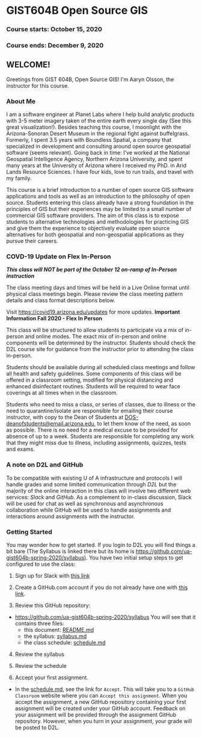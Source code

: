 # GIST604B Open Source GIS
### Course starts: October 15, 2020
### Course ends: December 9, 2020

## WELCOME!

Greetings from GIST 604B, Open Source GIS! I'm Aaryn Olsson, the instructor for this course. 

### About Me
I am a software engineer at Planet Labs where I help build analytic products with 3-5 meter imagery taken of the entire earth every single day (See this great visualization!). Besides teaching this course, I moonlight with the Arizona-Sonoran Desert Museum in the regional fight against buffelgrass. Formerly, I spent 3.5 years with Boundless Spatial, a company that specialized in development and consulting around open source geospatial software (seems relevant). Going back in time: I've worked at the National Geospatial Intelligence Agency, Northern Arizona University, and spent many years at the University of Arizona where I received my PhD. in Arid Lands Resource Sciences. I have four kids, love to run trails, and travel with my family.

This course is a brief introduction to a number of open source GIS software applications and tools as well as an introduction to the philosophy of open source. Students entering this class already have a strong foundation in the principles of GIS but their experiences may be limited to a small number of commercial GIS software providers. The aim of this class is to expose students to alternative technologies and methodologies for practicing GIS and give them the experience to objectively evaluate open source alternatives for both geospatial and non-geospatial applications as they pursue their careers.

### COVD-19 Update on Flex In-Person ###
***This class will NOT be part of the October 12 on-ramp of In-Person instruction***

The class meeting days and times will be held in a Live Online format until physical class meetings begin. Please review the class meeting pattern details and class format descriptions below. 

Visit https://covid19.arizona.edu/updates for more updates.
**Important Information Fall 2020 - Flex In Person**

This class will be structured to allow students to participate via a mix of in-person and online modes. The exact mix of in-person and online components will be determined by the instructor. Students should check the D2L course site for guidance from the instructor prior to attending the class in-person.

Students should be available during all scheduled class meetings and follow all health and safety guidelines. Some components of this class will be offered in a classroom setting, modified for physical distancing and enhanced disinfectant routines.  Students will be required to wear face coverings at all times when in the classroom.  

Students who need to miss a class, or series of classes, due to illness or the need to quarantine/isolate are responsible for emailing their course instructor, with copy to the Dean of Students at DOS-deanofstudents@email.arizona.edu, to let them know of the need, as soon as possible. There is no need for a medical excuse to be provided for absence of up to a week.  Students are responsible for completing any work that they might miss due to illness, including assignments, quizzes, tests and exams.

### A note on D2L and GitHub
To be compatible with existing U of A infrastructure and protocols I will handle grades and some limited communication through *D2L* but the majority of the online interaction in this class will involve two different web services: *Slack* and *GitHub*. As a complement to in-class discussion, Slack will be used for chat as well as synchronous and asynchronous collaboration while GitHub will be used to handle assignments and interactions around assignments with the instructor.

### Getting Started
You may wonder how to get started. If you login to D2L you will find things a bit bare (The Syllabus is linked there but its home is https://github.com/ua-gist604b-spring-2020/syllabus). You have two initial setup steps to get configured to use the class:

1) Sign up for Slack with [this link](https://join.slack.com/t/uagist/shared_invite/enQtNTI1MjMzNzAxOTA3LTM2ZmRmOTY0ZTk1YTRkOWEyYWNlN2Q2OTkxZDkzMzViODYyYTdiNWRmZTFiYzA5MTk0MWNiOWI5ZWE5ZTYwOTk)

2) Create a GitHub.com account if you do not already have one with [this link](https://github.com/join). 

3) Review this GitHub repository:
  - https://github.com/ua-gist604b-spring-2020/syllabus
  You will see that it contains three files:
    - this document: [README.md](README.md) 
    - the syllabus: [syllabus.md](syllabus.md)
    - the class schedule: [schedule.md](schedule.md)

4) Review the syllabus

5) Review the schedule

6) Accept your first assignment. 
- In the [schedule.md](schedule.md), see the link for `Accept`. This will take you to a `GitHub Classroom` website where you can `Accept this assignment`. When you accept the assignment, a new GitHub repository containing your first assignment will be created under your GitHub account. Feedback on your assignment will be provided through the assignment GitHub repository. However, when you turn in your assignment, your grade will be posted to D2L.
